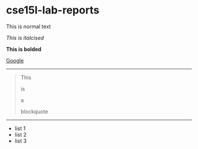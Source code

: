 # cse15l-lab-reports

This is normal text

*This is italcised*

**This is bolded**

[Google](google.com)
***
>This
>
>is
>
>a
>
>blockquote
***
* list 1
* list 2
* list 3

